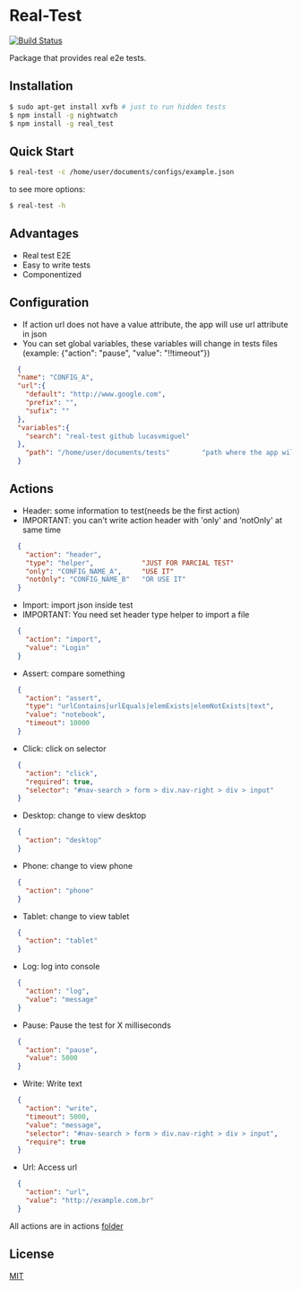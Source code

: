# Real-Test
[![Build Status](https://travis-ci.org/lucasvmiguel/real-test.svg?branch=master)](https://travis-ci.org/lucasvmiguel/real-test)

Package that provides real e2e tests.

## Installation

```bash
$ sudo apt-get install xvfb # just to run hidden tests
$ npm install -g nightwatch
$ npm install -g real_test
```

## Quick Start

```bash
$ real-test -c /home/user/documents/configs/example.json
```

to see more options:
```bash
$ real-test -h
```

## Advantages

* Real test E2E
* Easy to write tests
* Componentized

## Configuration

* If action url does not have a value attribute, the app will use url attribute in json
* You can set global variables, these variables will change in tests files (example: {"action": "pause", "value": "!!timeout"})
```json
  {
  "name": "CONFIG_A",
  "url":{
    "default": "http://www.google.com",
    "prefix": "",
    "sufix": ""
  },
  "variables":{
    "search": "real-test github lucasvmiguel"
  },
    "path": "/home/user/documents/tests"        "path where the app will read the tests"
  }
```

## Actions

* Header: some information to test(needs be the first action)
* IMPORTANT: you can't write action header with 'only' and 'notOnly' at same time
```json
  {
    "action": "header",
    "type": "helper",            "JUST FOR PARCIAL TEST"
    "only": "CONFIG_NAME_A",     "USE IT"
    "notOnly": "CONFIG_NAME_B"   "OR USE IT"
  }
```
* Import: import json inside test
* IMPORTANT: You need set header type helper to import a file
```json
  {
    "action": "import",
    "value": "Login"
  }
```
* Assert: compare something
```json
  {
    "action": "assert",
    "type": "urlContains|urlEquals|elemExists|elemNotExists|text",
    "value": "notebook",
    "timeout": 10000
  }
```
* Click: click on selector
```json
  {
    "action": "click",
    "required": true,
    "selector": "#nav-search > form > div.nav-right > div > input"
  }
```
* Desktop: change to view desktop
```json
  {
    "action": "desktop"
  }
```
* Phone: change to view phone
```json
  {
    "action": "phone"
  }
```
* Tablet: change to view tablet
```json
  {
    "action": "tablet"
  }
```
* Log: log into console
```json
  {
    "action": "log",
    "value": "message"
  }
```
* Pause: Pause the test for X milliseconds
```json
  {
    "action": "pause",
    "value": 5000
  }
```
* Write: Write text
```json
  {
    "action": "write",
    "timeout": 5000,
    "value": "message",
    "selector": "#nav-search > form > div.nav-right > div > input",
    "require": true
  }
```
* Url: Access url
```json
  {
    "action": "url",
    "value": "http://example.com.br"
  }
```

All actions are in actions [folder](code/actions)

## License

  [MIT](LICENSE)
